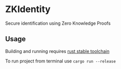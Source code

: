 # ZKIdentity
Secure identification using Zero Knowledge Proofs

## Usage

Building and running requires [rust stable toolchain](https://www.rust-lang.org/learn/get-started)

To run project from terminal use `cargo run --release`
